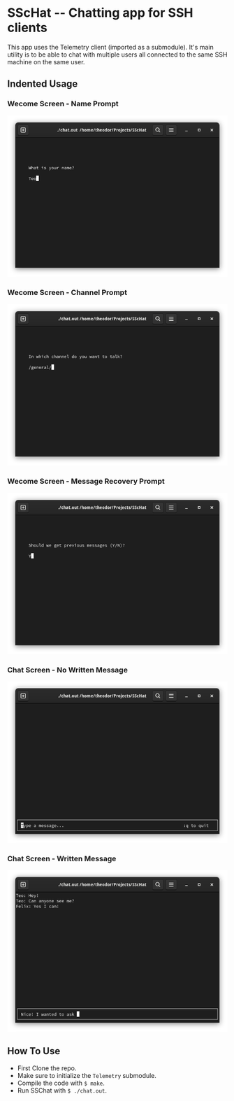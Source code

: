 # SScHat -- Chatting app for SSH clients

This app uses the Telemetry client (imported as a submodule).
It's main utility is to be able to chat with multiple users all connected to the same SSH machine on the same user.

## Indented Usage

### Wecome Screen - Name Prompt

<img src="wiki/image1.png" />

### Wecome Screen - Channel Prompt

<img src="wiki/image2.png" />

### Wecome Screen - Message Recovery Prompt

<img src="wiki/image3.png" />

### Chat Screen - No Written Message

<img src="wiki/image4.png" />

### Chat Screen - Written Message

<img src="wiki/image5.png" />


## How To Use

 * First Clone the repo.
 * Make sure to initialize the `Telemetry` submodule.
 * Compile the code with `$ make`.
 * Run SSChat with `$ ./chat.out`.